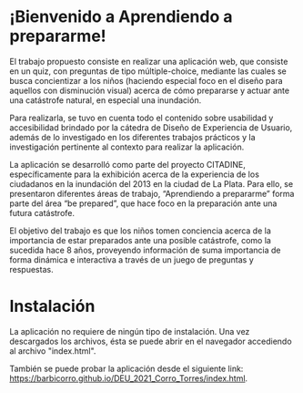 # ¡Bienvenido a Aprendiendo a prepararme!

El trabajo propuesto consiste en realizar una aplicación web, que consiste en un quiz, con preguntas de tipo múltiple-choice, mediante las cuales se busca concientizar a los niños (haciendo especial foco en el diseño para aquellos con disminución visual) acerca de cómo prepararse y actuar ante una catástrofe natural, en especial una inundación.

Para realizarla, se tuvo en cuenta todo el contenido sobre usabilidad y accesibilidad brindado por la cátedra de Diseño de Experiencia de Usuario, además de lo investigado en los diferentes trabajos prácticos y la investigación pertinente al contexto para realizar la aplicación.

La aplicación se desarrolló como parte del proyecto CITADINE, específicamente para la exhibición acerca de la experiencia de los ciudadanos en la inundación del 2013 en la ciudad de La Plata. Para ello, se presentaron diferentes áreas de trabajo, “Aprendiendo a prepararme” forma parte del área “be prepared”, que hace foco en la preparación ante una futura catástrofe.

El objetivo del trabajo es que los niños tomen conciencia acerca de la importancia de estar preparados ante una posible catástrofe, como la sucedida hace 8 años, proveyendo información de suma importancia de forma dinámica e interactiva a través de un juego de preguntas y respuestas.

# Instalación

La aplicación no requiere de ningún tipo de instalación. Una vez descargados los archivos, ésta se puede abrir en el navegador accediendo al archivo "index.html".

También se puede probar la aplicación desde el siguiente link: https://barbicorro.github.io/DEU_2021_Corro_Torres/index.html.
